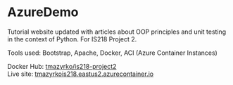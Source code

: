 # AzureDemo

Tutorial website updated with articles about OOP principles and unit testing in the context of Python. For IS218 Project 2.

Tools used: Bootstrap, Apache, Docker, ACI (Azure Container Instances)

Docker Hub: [tmazyrko/is218-project2](https://hub.docker.com/repository/docker/tmazyrko/is218-project2) <br>
Live site: [tmazyrkois218.eastus2.azurecontainer.io](https://tmazyrkois218.eastus2.azurecontainer.io)